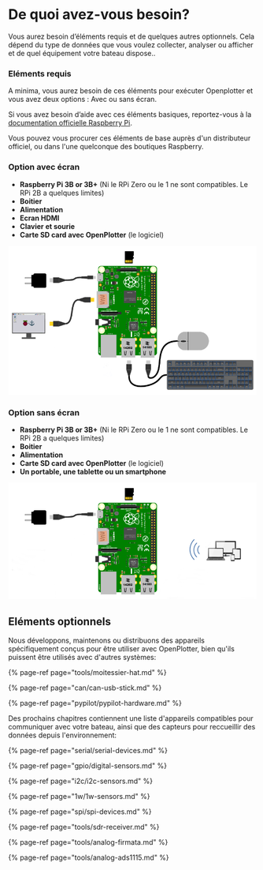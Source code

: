 # De quoi avez-vous besoin?

 Vous aurez besoin d’éléments requis et de quelques autres optionnels. Cela dépend du type de données que vous voulez collecter, analyser ou afficher et de quel équipement votre bateau dispose..

### Eléments requis

A minima, vous aurez besoin de ces éléments pour exécuter Openplotter et vous avez deux options : Avec ou sans écran.

Si vous avez besoin d’aide avec ces éléments basiques, reportez-vous à la [documentation officielle Raspberry Pi](https://www.raspberrypi.org/learning/hardware-guide).

Vous pouvez vous procurer ces éléments de base auprès d'un distributeur officiel, ou dans l'une quelconque des boutiques Raspberry.

### Option avec écran

* **Raspberry Pi 3B or 3B+** \(Ni le RPi Zero ou le 1 ne sont compatibles. Le RPi 2B a quelques limites\)
* **Boitier**
* **Alimentation**
* **Ecran HDMI**
* **Clavier et sourie**
* **Carte SD card avec OpenPlotter** \(le logiciel\)

![](.gitbook/assets/start.png)

### Option sans écran

* **Raspberry Pi 3B or 3B+** \(Ni le RPi Zero ou le 1 ne sont compatibles. Le RPi 2B a quelques limites\)
* **Boitier**
* **Alimentation**
* **Carte SD card avec OpenPlotter** \(le logiciel\)
* **Un portable, une tablette ou un smartphone**



![](.gitbook/assets/start2.png)

## Eléments optionnels 

Nous développons, maintenons ou distribuons des appareils spécifiquement conçus pour être utiliser avec OpenPlotter, bien qu'ils puissent être utilisés avec d'autres systèmes:

{% page-ref page="tools/moitessier-hat.md" %}

{% page-ref page="can/can-usb-stick.md" %}

{% page-ref page="pypilot/pypilot-hardware.md" %}

Des prochains chapitres contiennent une liste d'appareils compatibles pour communiquer avec votre bateau, ainsi que des capteurs pour reccueillir des données depuis l'environnement:

{% page-ref page="serial/serial-devices.md" %}

{% page-ref page="gpio/digital-sensors.md" %}

{% page-ref page="i2c/i2c-sensors.md" %}

{% page-ref page="1w/1w-sensors.md" %}

{% page-ref page="spi/spi-devices.md" %}

{% page-ref page="tools/sdr-receiver.md" %}

{% page-ref page="tools/analog-firmata.md" %}

{% page-ref page="tools/analog-ads1115.md" %}

